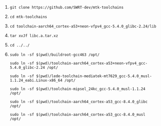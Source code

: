 1. `git clone https://github.com/SWRT-dev/mtk-toolchains`

2. `cd mtk-toolchains`

3. `cd toolchain-aarch64_cortex-a53+neon-vfpv4_gcc-5.4.0_glibc-2.24/lib`

4. `tar xvJf libc.a.tar.xz`

5. `cd ../../`

6. `sudo ln -sf $(pwd)/buildroot-gcc463 /opt/`

	`sudo ln -sf $(pwd)/toolchain-aarch64_cortex-a53+neon-vfpv4_gcc-5.4.0_glibc-2.24 /opt/`

	`sudo ln -sf $(pwd)/lede-toolchain-mediatek-mt7629_gcc-5.4.0_musl-1.1.24_eabi.Linux-x86_64 /opt/`

	`sudo ln -sf $(pwd)/toolchain-mipsel_24kc_gcc-5.4.0_musl-1.1.24 /opt/`

	`sudo ln -sf $(pwd)/toolchain-aarch64_cortex-a53_gcc-8.4.0_glibc /opt/`

	`sudo ln -sf $(pwd)/toolchain-aarch64_cortex-a53_gcc-8.4.0_musl /opt/`

